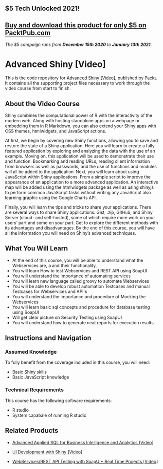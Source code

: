 ## $5 Tech Unlocked 2021!
[Buy and download this product for only $5 on PacktPub.com](https://www.packtpub.com/)
-----
*The $5 campaign         runs from __December 15th 2020__ to __January 13th 2021.__*

# Advanced Shiny [Video]
This is the code repository for [Advanced Shiny [Video]](https://www.packtpub.com/big-data-and-business-intelligence/advanced-shiny-video?utm_source=github&utm_medium=repository&utm_campaign=9781788471688), published by [Packt](https://www.packtpub.com/?utm_source=github). It contains all the supporting project files necessary to work through the video course from start to finish.
## About the Video Course
Shiny combines the computational power of R with the interactivity of the modern web. Along with hosting standalone apps on a webpage or embedding them in R Markdown, you can also extend your Shiny apps with CSS themes, htmlwidgets, and JavaScript actions.

At first, we begin by covering new Shiny functions, allowing you to save and restore the state of a Shiny application. Here you will learn to create a fully-featured application by exploring and analyzing the data with the use of an example. Moving on, this application will be used to demonstrate their use and function. Bookmarking and reading URLs, reading client information from browsers as well as passwords, and the use of functions and modules will all be added to the application. Next, you will learn about using JavaScript within Shiny applications. From a simple script to improve the appearance of an application to a more advanced application. An interactive map will be added using the htmlwidgets package as well as using shinyjs to perform common JavaScript tasks without writing any JavaScript also learning graphic using the Google Charts API.

Finally, you will learn the tips and tricks to share your applications. There are several ways to share Shiny applications: Gist, .zip, GitHub, and Shiny Server (cloud- and self-hosted), some of which require more work on your users’ part and some on your part. Get to explore the different methods with its advantages and disadvantages. By the end of this course, you will have all the information you will need on Shiny’s advanced techniques.

<H2>What You Will Learn</H2>
<DIV class=book-info-will-learn-text>
<UL>
<LI>At the end of this course, you will be able to understand what the Webservices are, a and their functionality, 
<LI>You will learn How to test Webservices and REST API using SoapUI 
<LI>You will understand the importance of automating services 
<LI>You will learn new language called groovy to automate Webservices 
<LI>You will be able to develop robust automation Testcases and manual Testcases for Webservices and API's 
<LI>You will understand the importance and procedure of Mocking the Webservices 
<LI>You will learn basic sql concepts and procedure for database testing using SoapUI 
<LI>Will get clear picture on Security Testing using SoapUI 
<LI>You will understand how to generate neat reports for execution results </LI></UL></DIV>

## Instructions and Navigation
### Assumed Knowledge
To fully benefit from the coverage included in this course, you will need:<br/><ul>
<li>Basic Shiny skills 
<li>Basic JavaScript knowledge</ul>

### Technical Requirements
This course has the following software requirements:<br/><ul>
<li>R studio
<li>System capabale of running R studio</ul>

## Related Products
* [Advanced Applied SQL for Business Intelligence and Analytics [Video]](https://www.packtpub.com/application-development/advanced-applied-sql-business-intelligence-and-analytics-video?utm_source=github&utm_medium=repository&utm_campaign=9781788470803)

* [UI Development with Shiny [Video]](https://www.packtpub.com/big-data-and-business-intelligence/ui-development-shiny-video?utm_source=github&utm_medium=repository&utm_campaign=9781788470780)

* [WebServices/REST API Testing with SoapUI+ Real Time Projects [Video]](https://www.packtpub.com/application-development/webservicesrest-api-testing-soapui-real-time-projects?utm_source=github&utm_medium=repository&utm_campaign=9781789134926)

